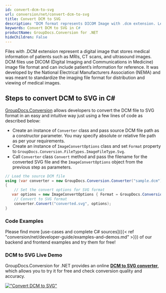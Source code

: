 ```yaml
---
id: convert-dcm-to-svg
url: conversion/net/convert-dcm-to-svg
title: Convert DCM to SVG
description: "DCM format represents DICOM Image with .dcm extension. Learn how to convert DCM to SVG file programmatically in C# language using GroupDocs.Conversion for .NET library."
keywords: Convert DCM to SVG in C#
productName: GroupDocs.Conversion for .NET
hideChildren: False
---
```


Files with .DCM extension represent a digital image that stores medical information of patients such as MRIs, CT scans, and ultrasound images. DCM files use DICOM (Digital Imaging and Communications in Medicine) image file format and can include patient’s information for reference. It was developed by the National Electrical Manufacturers Association (NEMA) and was meant to standardize the imaging file format for distribution and viewing of medical images.

## Steps to convert DCM to SVG in C#

[GroupDocs.Conversion](https://products.groupdocs.com/conversion/net) allows developers to convert the DCM file to SVG format in an easy and intuitive way just using a few lines of code as described below:

* Create an instance of `Converter` class and pass source DCM file path as a constructor parameter. You may specify absolute or relative file path as per your requirements. 
* Create an instance of `ImageConvertOptions` class and set `Format` property to `GroupDocs.Conversion.FileTypes.ImageFileType.Svg`.
* Call `Converter` class `Convert` method and pass the filename for the converted SVG file and the `ImageConvertOptions` object from the previous step as parameters.

```csharp
// Load the source DCM file
using (var converter = new GroupDocs.Conversion.Converter("sample.dcm"))
{
    // Set the convert options for SVG format
   var options = new ImageConvertOptions { Format = GroupDocs.Conversion.FileTypes.ImageFileType.Svg };
    // Convert to SVG format
    converter.Convert("converted.svg", options);
}
```

### Code Examples

Please find more [use-cases and complete C# sources]({{< ref "conversion/net/developer-guide/examples-and-demos.md" >}}) of our backend and frontend examples and try them for free!

### DCM to SVG Live Demo

GroupDocs.Conversion for .NET provides an online [**DCM to SVG converter**](https://products.groupdocs.app/conversion/dcm-to-svg), which allows you to try it for free and check conversion quality and accuracy.

[!["Convert DCM to SVG"](conversion/net/images/convert-to-svg/convert-dcm-to-svg.png)](https://products.groupdocs.app/conversion/dcm-to-svg)